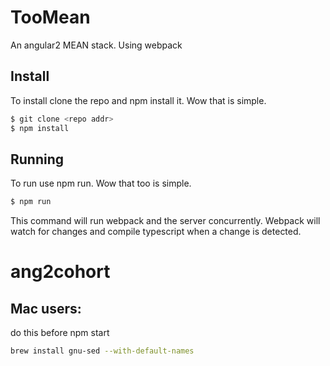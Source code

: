 # TooMean
An angular2 MEAN stack. Using webpack

## Install
To install clone the repo and npm install it. Wow that is simple.

```bash
$ git clone <repo addr>
$ npm install
```

## Running
To run use npm run. Wow that too is simple.

```bash
$ npm run
```

This command will run webpack and the server concurrently. Webpack will
watch for changes and compile typescript when a change is detected.

# ang2cohort


## Mac users: 
do this before npm start

```bash
brew install gnu-sed --with-default-names
```

